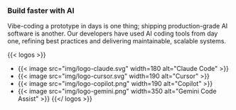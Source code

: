### Build faster with AI

Vibe-coding a prototype in days is one thing; shipping production-grade AI software
is another. Our developers have used AI coding tools from day one, refining best
practices and delivering maintainable, scalable systems.

{{< logos >}}
- {{< image src="img/logo-claude.svg" width=180 alt="Claude Code" >}}
- {{< image src="img/logo-cursor.svg" width=190 alt="Cursor" >}}
- {{< image src="img/logo-copilot.png" width=190 alt="Copilot" >}}
- {{< image src="img/logo-gemini.png" width=350 alt="Gemini Code Assist" >}}
{{</ logos >}}

